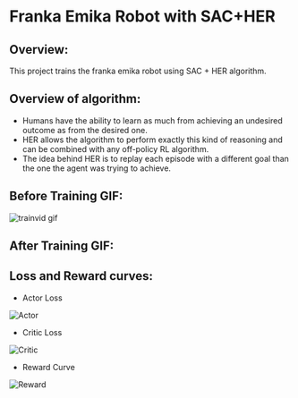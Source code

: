 # Franka Emika Robot with SAC+HER

## Overview:
This project trains the franka emika robot using SAC + HER algorithm.

## Overview of algorithm:
- Humans have the ability to learn as much from achieving an undesired outcome as from the desired one.
- HER allows the algorithm to perform exactly this kind of reasoning and can be combined with any off-policy RL algorithm.
- The idea behind HER is to replay each episode with a different goal than the one the agent was trying to achieve.

## Before Training GIF:

![trainvid gif](https://github.com/AkshayKulkarni3467/FrankaEmikaRobot/assets/129979542/03db03de-cf62-4138-835b-c920fedd20b5)

## After Training GIF:



## Loss and Reward curves:
- Actor Loss
  
![Actor](https://github.com/AkshayKulkarni3467/FrankaEmikaRobot/assets/129979542/80f37368-545a-4f5e-bbb3-758e3606f11a)


- Critic Loss

![Critic](https://github.com/AkshayKulkarni3467/FrankaEmikaRobot/assets/129979542/c52306ee-4396-45cf-9cce-6333a7af4e61)


- Reward Curve

![Reward](https://github.com/AkshayKulkarni3467/FrankaEmikaRobot/assets/129979542/c5d7a351-1fef-48ea-8f97-00df003b60bc)


